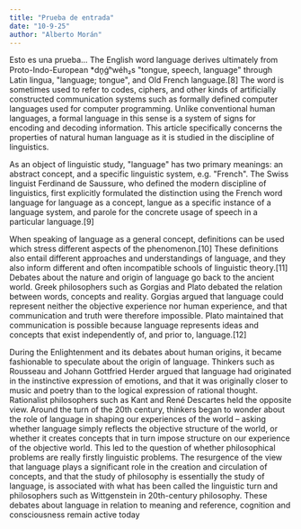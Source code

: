 ```yaml
---
title: "Prueba de entrada"
date: "10-9-25"
author: "Alberto Morán"
---
```


Esto es una prueba...
The English word language derives ultimately from Proto-Indo-European *dn̥ǵʰwéh₂s "tongue, speech, language" through Latin lingua, "language; tongue", and Old French language.[8] The word is sometimes used to refer to codes, ciphers, and other kinds of artificially constructed communication systems such as formally defined computer languages used for computer programming. Unlike conventional human languages, a formal language in this sense is a system of signs for encoding and decoding information. This article specifically concerns the properties of natural human language as it is studied in the discipline of linguistics.

As an object of linguistic study, "language" has two primary meanings: an abstract concept, and a specific linguistic system, e.g. "French". The Swiss linguist Ferdinand de Saussure, who defined the modern discipline of linguistics, first explicitly formulated the distinction using the French word language for language as a concept, langue as a specific instance of a language system, and parole for the concrete usage of speech in a particular language.[9]

When speaking of language as a general concept, definitions can be used which stress different aspects of the phenomenon.[10] These definitions also entail different approaches and understandings of language, and they also inform different and often incompatible schools of linguistic theory.[11] Debates about the nature and origin of language go back to the ancient world. Greek philosophers such as Gorgias and Plato debated the relation between words, concepts and reality. Gorgias argued that language could represent neither the objective experience nor human experience, and that communication and truth were therefore impossible. Plato maintained that communication is possible because language represents ideas and concepts that exist independently of, and prior to, language.[12]

During the Enlightenment and its debates about human origins, it became fashionable to speculate about the origin of language. Thinkers such as Rousseau and Johann Gottfried Herder argued that language had originated in the instinctive expression of emotions, and that it was originally closer to music and poetry than to the logical expression of rational thought. Rationalist philosophers such as Kant and René Descartes held the opposite view. Around the turn of the 20th century, thinkers began to wonder about the role of language in shaping our experiences of the world – asking whether language simply reflects the objective structure of the world, or whether it creates concepts that in turn impose structure on our experience of the objective world. This led to the question of whether philosophical problems are really firstly linguistic problems. The resurgence of the view that language plays a significant role in the creation and circulation of concepts, and that the study of philosophy is essentially the study of language, is associated with what has been called the linguistic turn and philosophers such as Wittgenstein in 20th-century philosophy. These debates about language in relation to meaning and reference, cognition and consciousness remain active today